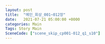 ```yaml
---
layout: post
title:  "메인_회상_001~012장"
date:   2021-07-21 05:00:00 +0000
categories: Main
Tags: Story Main
SceneCode: ["scene_skip_cp001-012_q1_s10"]
---
```

